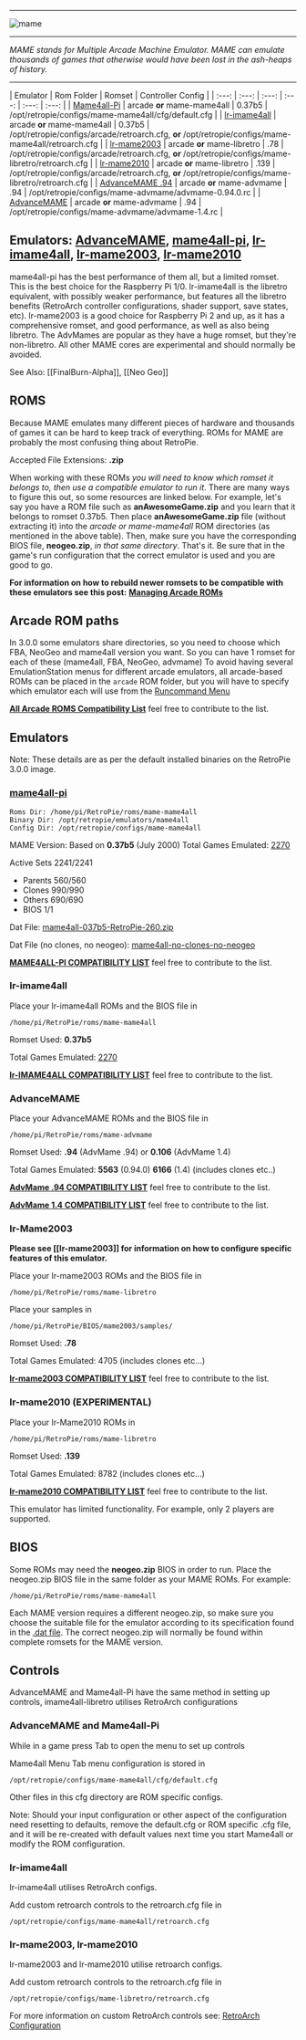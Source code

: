 ***
![mame](https://cloud.githubusercontent.com/assets/10035308/12213821/0acf7328-b63d-11e5-8127-48c8c5d31fe3.png)
***
_MAME stands for Multiple Arcade Machine Emulator. MAME can emulate thousands of games that otherwise would have been lost in the ash-heaps of history._

***

| Emulator | Rom Folder | Romset  | Controller Config |
| :---: | :---: | :---: | :---: | :---: | :---: |
| [Mame4all-Pi](https://github.com/RetroPie/mame4all-pi) | arcade **or** mame-mame4all | 0.37b5 | /opt/retropie/configs/mame-mame4all/cfg/default.cfg |
| [lr-imame4all](https://github.com/libretro/imame4all-libretro) | arcade **or** mame-mame4all | 0.37b5 | /opt/retropie/configs/arcade/retroarch.cfg, **or** /opt/retropie/configs/mame-mame4all/retroarch.cfg |
| [lr-mame2003](https://github.com/libretro/mame2003-libretro) | arcade **or** mame-libretro | .78 | /opt/retropie/configs/arcade/retroarch.cfg, **or** /opt/retropie/configs/mame-libretro/retroarch.cfg |
| [lr-mame2010](https://github.com/libretro/mame2010-libretro) | arcade **or** mame-libretro | .139 | /opt/retropie/configs/arcade/retroarch.cfg, **or** /opt/retropie/configs/mame-libretro/retroarch.cfg |
| [AdvanceMAME .94](http://advancemame.sourceforge.net/) | arcade **or** mame-advmame | .94 | /opt/retropie/configs/mame-advmame/advmame-0.94.0.rc |
| [AdvanceMAME](http://advancemame.sourceforge.net/) | arcade **or** mame-advmame | .94 | /opt/retropie/configs/mame-advmame/advmame-1.4.rc |

## Emulators: [AdvanceMAME](http://advancemame.sourceforge.net/), [mame4all-pi](https://github.com/RetroPie/mame4all-pi), [lr-imame4all](https://github.com/libretro/imame4all-libretro), [lr-mame2003](https://github.com/libretro/mame2003-libretro), [lr-mame2010](https://github.com/libretro/mame2010-libretro)

mame4all-pi has the best performance of them all, but a limited romset. This is the best choice for the Raspberry Pi 1/0. lr-imame4all is the libretro equivalent, with possibly weaker performance, but features all the libretro benefits (RetroArch controller configurations, shader support, save states, etc). lr-mame2003 is a good choice for Raspberry Pi 2 and up, as it has a comprehensive romset, and good performance, as well as also being libretro. The AdvMames are popular as they have a huge romset, but they're non-libretro. All other MAME cores are experimental and should normally be avoided.

See Also: [[FinalBurn-Alpha]], [[Neo Geo]]

## ROMS

Because MAME emulates many different pieces of hardware and thousands of games it can be hard to keep track of everything. ROMs for MAME are probably the most confusing thing about RetroPie. 

Accepted File Extensions: **.zip**

When working with these ROMs *you will need to know which romset it belongs to, then use a compatible emulator to run it*. There are many ways to figure this out, so some resources are linked below. For example, let's say you have a ROM file such as **anAwesomeGame.zip** and you learn that it belongs to romset 0.37b5. Then place **anAwesomeGame.zip** file (without extracting it) into the *arcade or mame-mame4all* ROM directories (as mentioned in the above table). Then, make sure you have the corresponding BIOS file, **neogeo.zip**, *in that same directory*. That's it. Be sure that in the game's run configuration that the correct emulator is used and you are good to go.

**For information on how to rebuild newer romsets to be compatible with these emulators see this post:**
**[Managing Arcade ROMs](https://github.com/RetroPie/RetroPie-Setup/wiki/Managing-ROMs)**

## Arcade ROM paths

In 3.0.0 some emulators share directories, so you need to choose which FBA, NeoGeo and mame4all version you want.
So you can have 1 romset for each of these (mame4all, FBA, NeoGeo, advmame) To avoid having several EmulationStation menus for different arcade emulators, all arcade-based ROMs can be placed in the `arcade` ROM folder, but you will have to specify which emulator each will use from the [Runcommand Menu](runcommand)

[**All Arcade ROMS Compatibility List**](https://docs.google.com/spreadsheets/d/1antILt7D12EWOFzyJwTfB86NceghMJKXG7CdYumuHec/edit?usp=sharing) feel free to contribute to the list.

## **Emulators**

Note: These details are as per the default installed binaries on the RetroPie 3.0.0 image.

### [mame4all-pi](http://sourceforge.net/projects/mame4allpi/)

```shell
Roms Dir: /home/pi/RetroPie/roms/mame-mame4all
Binary Dir: /opt/retropie/emulators/mame4all
Config Dir: /opt/retropie/configs/mame-mame4all
```
MAME Version: Based on **0.37b5** (July 2000)
Total Games Emulated: [2270](http://code.google.com/p/imame4all/wiki/GameList)

Active Sets 2241/2241
* Parents 560/560
* Clones 990/990
* Others 690/690
* BIOS 1/1

Dat File: [mame4all-037b5-RetroPie-260.zip](https://drive.google.com/file/d/0B2TMeZ6iEFvHVUNfWHpUZk82bkk/view?usp=sharing)

Dat File (no clones, no neogeo): [mame4all-no-clones-no-neogeo](https://drive.google.com/file/d/0B2TMeZ6iEFvHNm5OYndFUHM3djg/view?usp=sharing)

[**MAME4ALL-PI COMPATIBILITY LIST**](https://docs.google.com/spreadsheets/d/1gpuoZx78kDDdnf_yADicsSZHMfpOxNySSov7UdCDAik/edit?usp=sharing)  feel free to contribute to the list.

### **lr-imame4all**

Place your lr-imame4all ROMs and the BIOS file in
```
/home/pi/RetroPie/roms/mame-mame4all
```

Romset Used: **0.37b5**

Total Games Emulated: [2270](http://code.google.com/p/imame4all/wiki/GameList) 

[**lr-IMAME4ALL COMPATIBILITY LIST**](https://docs.google.com/spreadsheets/d/1Fmx2RPcgVgIIeKpaBKNEGWCDuu3DGfR-VkrnIVsIpeE/edit?usp=sharing)  feel free to contribute to the list.

### **AdvanceMAME**

Place your AdvanceMAME ROMs and the BIOS file in
```
/home/pi/RetroPie/roms/mame-advmame
```

Romset Used: **.94** (AdvMame .94) or **0.106** (AdvMame 1.4)

Total Games Emulated: **5563** (0.94.0) **6166** (1.4) (includes clones etc..)

[**AdvMame .94 COMPATIBILITY LIST**](https://docs.google.com/spreadsheets/d/1AEQ94buG0rvbW0xdnYKeuEhHeCbuZlRfRJQCb1Dt8fw/edit?usp=sharing)  feel free to contribute to the list.

[**AdvMame 1.4 COMPATIBILITY LIST**](https://docs.google.com/spreadsheets/d/1RapyxChe2BMOfbX-FsCup9SXGxvS1WmXAofwaTJtmxc/edit?usp=sharing)  feel free to contribute to the list.

### lr-Mame2003

**Please see [[lr-mame2003]] for information on how to configure specific features of this emulator.**

Place your lr-mame2003 ROMs and the BIOS file in
```
/home/pi/RetroPie/roms/mame-libretro
```

Place your samples in
```
/home/pi/RetroPie/BIOS/mame2003/samples/
```

Romset Used: **.78**

Total Games Emulated: 4705 (includes clones etc...)

[**lr-mame2003 COMPATIBILITY LIST**](https://docs.google.com/spreadsheets/d/1LP1MELCvcxu7TfiowF_0ZuvRVEMqlfQyTVetnOJvuJc/edit?usp=sharing)  feel free to contribute to the list.

### lr-mame2010 (EXPERIMENTAL)

Place your lr-Mame2010 ROMs in
```
/home/pi/RetroPie/roms/mame-libretro
```

Romset Used: **.139**

Total Games Emulated: 8782 (includes clones etc...)

[**lr-mame2010 COMPATIBILITY LIST**](https://docs.google.com/spreadsheets/d/1IRSmFrSDvIc6gAw0gn12TcQ3HDOwmrETTor8wvvb7VI/edit?usp=sharing) feel free to contribute to the list.

This emulator has limited functionality. For example, only 2 players are supported.

## BIOS
Some ROMs may need the **neogeo.zip** BIOS in order to run. Place the neogeo.zip BIOS file in the same folder as your MAME ROMs. For example:
```shell
/home/pi/RetroPie/roms/mame-mame4all
```

Each MAME version requires a different neogeo.zip, so make sure you choose the suitable file for the emulator according to its specification found in the [.dat file](https://github.com/RetroPie/RetroPie-Setup/wiki/Managing-ROMs#step-3---acquire-dat-files). The correct neogeo.zip will normally be found within complete romsets for the MAME version.

## Controls
AdvanceMAME and Mame4all-Pi have the same method in setting up controls, imame4all-libretro utilises RetroArch configurations

### AdvanceMAME and Mame4all-Pi

While in a game press Tab to open the menu to set up controls

Mame4all Menu Tab menu configuration is stored in
```shell 
/opt/retropie/configs/mame-mame4all/cfg/default.cfg
```
Other files in this cfg directory are ROM specific configs.

Note: Should your input configuration or other aspect of the configuration need resetting to defaults, remove the default.cfg or ROM specific .cfg file, and it will be re-created with default values next time you start Mame4all or modify the ROM configuration.

### lr-imame4all

lr-imame4all utilises RetroArch configs.

Add custom retroarch controls to the retroarch.cfg file in
```shell
/opt/retropie/configs/mame-mame4all/retroarch.cfg
```

### lr-mame2003, lr-mame2010

lr-mame2003 and lr-mame2010 utilise retroarch configs.

Add custom retroarch controls to the retroarch.cfg file in
```shell
/opt/retropie/configs/mame-libretro/retroarch.cfg
```
For more information on custom RetroArch controls see: [RetroArch Configuration](https://github.com/petrockblog/RetroPie-Setup/wiki/RetroArch-Configuration)